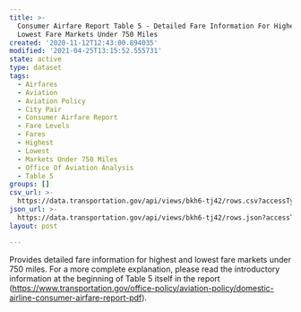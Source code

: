 ```yaml
---
title: >-
  Consumer Airfare Report Table 5 - Detailed Fare Information For Highest and
  Lowest Fare Markets Under 750 Miles
created: '2020-11-12T12:43:00.894035'
modified: '2021-04-25T13:15:52.555731'
state: active
type: dataset
tags:
  - Airfares
  - Aviation
  - Aviation Policy
  - City Pair
  - Consumer Airfare Report
  - Fare Levels
  - Fares
  - Highest
  - Lowest
  - Markets Under 750 Miles
  - Office Of Aviation Analysis
  - Table 5
groups: []
csv_url: >-
  https://data.transportation.gov/api/views/bkh6-tj42/rows.csv?accessType=DOWNLOAD
json_url: >-
  https://data.transportation.gov/api/views/bkh6-tj42/rows.json?accessType=DOWNLOAD
layout: post

---
```

Provides detailed fare information for highest and lowest fare markets under 750 miles. For a more complete explanation, please read the introductory information at the beginning of Table 5 itself in the report (https://www.transportation.gov/office-policy/aviation-policy/domestic-airline-consumer-airfare-report-pdf).
